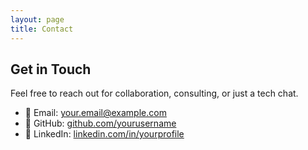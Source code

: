 ```yaml
---
layout: page
title: Contact
---
```


## Get in Touch

Feel free to reach out for collaboration, consulting, or just a tech chat.

- 📧 Email: [your.email@example.com](mailto:your.email@example.com)
- 🐙 GitHub: [github.com/yourusername](https://github.com/yourusername)
- 💼 LinkedIn: [linkedin.com/in/yourprofile](https://linkedin.com/in/yourprofile)